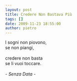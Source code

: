 ```yaml
---
layout: post
title: Credere Non Bastava Più
tags: []
date: 2009-11-23 18:55:00
author: pietro
---
```

I sogni non piovono,<br/>se non piangi,<br/><br/>credere non basta<br/>se li vuoi toccare.<br/><br/><span style="font-style: italic">- Senza Data -</span>
